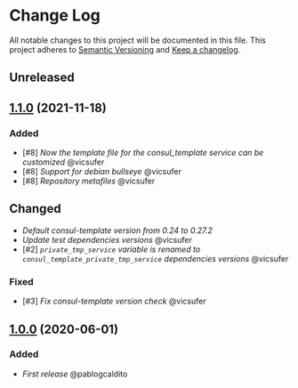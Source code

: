 # Change Log
All notable changes to this project will be documented in this file.
This project adheres to [Semantic Versioning](http://semver.org/) and [Keep a changelog](https://github.com/olivierlacan/keep-a-changelog).

## Unreleased

## [1.1.0](https://github.com/idealista/consul_template_role/tree/1.1.0) (2021-11-18)
### Added
- [#8] *Now the template file for the consul_template service can be customized* @vicsufer
- [#8] *Support for debian bullseye* @vicsufer
- [#8] *Repository metafiles* @vicsufer
## Changed
- *Default consul-template version from 0.24 to 0.27.2*
- *Update test dependencies versions* @vicsufer
- [#2] *`private_tmp_service` variable is renamed to `consul_template_private_tmp_service` dependencies versions* @vicsufer
### Fixed
- [#3] *Fix consul-template version check* @vicsufer
## [1.0.0](https://github.com/idealista/consul_template_role/tree/1.0.0) (2020-06-01)

### Added
- *First release* @pablogcaldito

